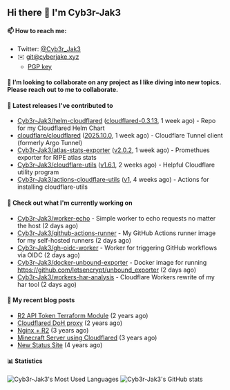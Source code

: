 ## Hi there 👋 I'm Cyb3r-Jak3

#### 📫 How to reach me:
  - Twitter: [@Cyb3r_Jak3](https://twitter.com/Cyb3r_Jak3)
  - ✉️ git@cyberjake.xyz
    - [PGP key](https://gist.githubusercontent.com/Cyb3r-Jak3/d1068b61b50239b171faf018a0269f67/raw/b876db002e6b0630795382c0b9134771ffa5fe3a/cyb3rjak3@pm.me.asc)


#### 👯 I’m looking to collaborate on any project as I like diving into new topics. Please reach out to me to collaborate.


#### 🔭 Latest releases I've contributed to

- [Cyb3r-Jak3/helm-cloudflared](https://github.com/Cyb3r-Jak3/helm-cloudflared) ([cloudflared-0.3.13](https://github.com/Cyb3r-Jak3/helm-cloudflared/releases/tag/cloudflared-0.3.13), 1 week ago) - Repo for my Cloudflared Helm Chart
- [cloudflare/cloudflared](https://github.com/cloudflare/cloudflared) ([2025.10.0](https://github.com/cloudflare/cloudflared/releases/tag/2025.10.0), 1 week ago) - Cloudflare Tunnel client (formerly Argo Tunnel)
- [Cyb3r-Jak3/atlas-stats-exporter](https://github.com/Cyb3r-Jak3/atlas-stats-exporter) ([v2.0.2](https://github.com/Cyb3r-Jak3/atlas-stats-exporter/releases/tag/v2.0.2), 1 week ago) - Promethues exporter for RIPE atlas stats
- [Cyb3r-Jak3/cloudflare-utils](https://github.com/Cyb3r-Jak3/cloudflare-utils) ([v1.6.1](https://github.com/Cyb3r-Jak3/cloudflare-utils/releases/tag/v1.6.1), 2 weeks ago) - Helpful Cloudflare utility program 
- [Cyb3r-Jak3/actions-cloudflare-utils](https://github.com/Cyb3r-Jak3/actions-cloudflare-utils) ([v1](https://github.com/Cyb3r-Jak3/actions-cloudflare-utils/releases/tag/v1), 4 weeks ago) - Actions for installing cloudflare-utils

#### 👷 Check out what I'm currently working on

- [Cyb3r-Jak3/worker-echo](https://github.com/Cyb3r-Jak3/worker-echo) - Simple worker to echo requests no matter the host (2 days ago)
- [Cyb3r-Jak3/github-actions-runner](https://github.com/Cyb3r-Jak3/github-actions-runner) - My GitHub Actions runner image for my self-hosted runners (2 days ago)
- [Cyb3r-Jak3/gh-oidc-worker](https://github.com/Cyb3r-Jak3/gh-oidc-worker) - Worker for triggering GitHub workflows via OIDC (2 days ago)
- [Cyb3r-Jak3/docker-unbound-exporter](https://github.com/Cyb3r-Jak3/docker-unbound-exporter) - Docker image for running https://github.com/letsencrypt/unbound_exporter (2 days ago)
- [Cyb3r-Jak3/workers-har-analysis](https://github.com/Cyb3r-Jak3/workers-har-analysis) - Cloudflare Workers rewrite of my har tool (2 days ago)

#### 📜 My recent blog posts

- [R2 API Token Terraform Module](https://blog.cyberjake.xyz/post/2024-03-19-cloudflare-r2-terraform/) (2 years ago)
- [Cloudflared DoH proxy](https://blog.cyberjake.xyz/post/2023-02-17-cloudflared-doh/) (2 years ago)
- [Nginx &#43; R2](https://blog.cyberjake.xyz/post/2022-10-01-nginx-proxy-r2/) (3 years ago)
- [Minecraft Server using Cloudflared](https://blog.cyberjake.xyz/post/2022-03-26-cloudflared-minecraft/) (3 years ago)
- [New Status Site](https://blog.cyberjake.xyz/post/2021-09-27-status-site/) (4 years ago)


#### 📊 Statistics
![Cyb3r-Jak3's Most Used Languages](https://github-readme-stats.vercel.app/api/top-langs/?username=Cyb3r-Jak3&theme=cobalt&hide=css,html,scss)
![Cyb3r-Jak3's GitHub stats](https://github-readme-stats.vercel.app/api?username=Cyb3r-Jak3&count_private=true&show_icons=true&theme=cobalt&line_height=40)
